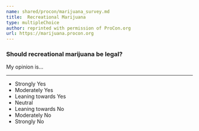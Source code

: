 ```yaml
---
name: shared/procon/marijuana_survey.md
title:  Recreational Marijuana 
type: multipleChoice
author: reprinted with permission of ProCon.org
url: https://marijuana.procon.org 
---
```


###  Should recreational marijuana be legal?

My opinion is...

---

- Strongly Yes
- Moderately Yes
- Leaning towards Yes
- Neutral
- Leaning towards No
- Moderately No
- Strongly No

